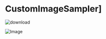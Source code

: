 # CustomImageSampler]
![download](https://user-images.githubusercontent.com/57382140/104115068-8d69ae80-534e-11eb-9d39-6fad2f1e7f2c.gif)

![Image](https://user-images.githubusercontent.com/57382140/83850380-ca801980-a74b-11ea-993c-687164df0aa6.jpg)

